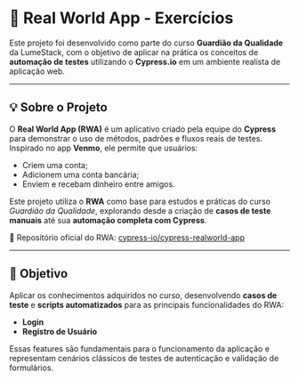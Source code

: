 # 🔷 Real World App - Exercícios

Este projeto foi desenvolvido como parte do curso **Guardião da Qualidade** da LumeStack, com o objetivo de aplicar na prática os conceitos de **automação de testes** utilizando o **Cypress.io** em um ambiente realista de aplicação web.

---

## 💡 Sobre o Projeto

O **Real World App (RWA)** é um aplicativo criado pela equipe do **Cypress** para demonstrar o uso de métodos, padrões e fluxos reais de testes.  
Inspirado no app **Venmo**, ele permite que usuários:

- Criem uma conta;  
- Adicionem uma conta bancária;  
- Enviem e recebam dinheiro entre amigos.  

Este projeto utiliza o **RWA** como base para estudos e práticas do curso *Guardião da Qualidade*, explorando desde a criação de **casos de teste manuais** até sua **automação completa com Cypress**.

🔗 Repositório oficial do RWA: [cypress-io/cypress-realworld-app](https://github.com/cypress-io/cypress-realworld-app)

---

## 🧩 Objetivo

Aplicar os conhecimentos adquiridos no curso, desenvolvendo **casos de teste** e **scripts automatizados** para as principais funcionalidades do RWA:  
- **Login**  
- **Registro de Usuário**

Essas features são fundamentais para o funcionamento da aplicação e representam cenários clássicos de testes de autenticação e validação de formulários.
